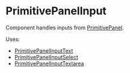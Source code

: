 # PrimitivePanelInput

Component handles inputs from [PrimitivePanel](#primitivepanel).

Uses:
* [PrimitivePanelInputText](#primitivepanelinputtext)
* [PrimitivePanelInputSelect](#primitivepanelinputselect)
* [PrimitivePanelInputTextarea](#primitivepanelinputtextarea)

